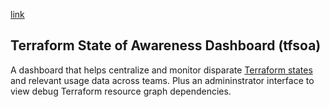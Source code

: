 [link](https://github.com/sepulworld/tfsoa)

## Terraform State of Awareness Dashboard (tfsoa)

A dashboard that helps centralize and monitor disparate [Terraform states](https://www.terraform.io/docs/state/) and relevant usage data across teams.
Plus an admininstrator interface to view debug Terraform resource graph dependencies. 
